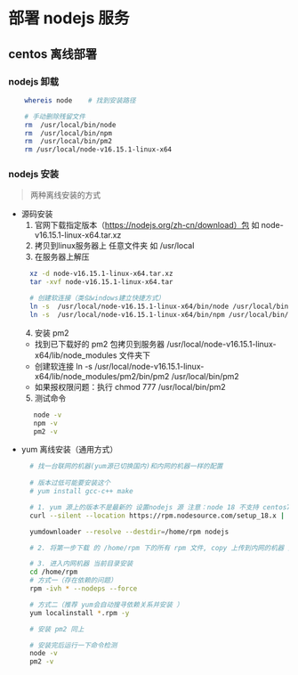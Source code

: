 # 部署 nodejs 服务
## centos 离线部署
### nodejs 卸载
```bash
    whereis node    # 找到安装路径

    # 手动删除残留文件
    rm  /usr/local/bin/node
    rm  /usr/local/bin/npm
    rm  /usr/local/bin/pm2
    rm /usr/local/node-v16.15.1-linux-x64
```
### nodejs 安装
> 两种离线安装的方式
* 源码安装
  1. 官网下载指定版本（https://nodejs.org/zh-cn/download）包 如 node-v16.15.1-linux-x64.tar.xz
  2. 拷贝到linux服务器上 任意文件夹 如 /usr/local
  3. 在服务器上解压
    ```bash
      xz -d node-v16.15.1-linux-x64.tar.xz
      tar -xvf node-v16.15.1-linux-x64.tar
    
      # 创建软连接（类似windows建立快捷方式）
      ln -s  /usr/local/node-v16.15.1-linux-x64/bin/node /usr/local/bin/node 
      ln -s  /usr/local/node-v16.15.1-linux-x64/bin/npm /usr/local/bin/npm 
   ```
  4. 安装 pm2
    - 找到已下载好的 pm2 包拷贝到服务器 /usr/local/node-v16.15.1-linux-x64/lib/node_modules 文件夹下
    - 创建软连接 ln -s /usr/local/node-v16.15.1-linux-x64/lib/node_modules/pm2/bin/pm2 /usr/local/bin/pm2
    - 如果报权限问题：执行 chmod 777 /usr/local/bin/pm2
  5. 测试命令 
    ```bash
       node -v
       npm -v
       pm2 -v 
    ```
* yum 离线安装（通用方式）
  ```bash
    # 找一台联网的机器(yum源已切换国内)和内网的机器一样的配置
    
    # 版本过低可能要安装这个
    # yum install gcc-c++ make

    # 1. yum 源上的版本不是最新的 设置nodejs 源 注意：node 18 不支持 centos7 了
    curl --silent --location https://rpm.nodesource.com/setup_18.x | sudo bash

    yumdownloader --resolve --destdir=/home/rpm nodejs  

    # 2. 将第一步下载 的 /home/rpm 下的所有 rpm 文件, copy 上传到内网的机器 如 /home/rpm 文件夹下

    # 3. 进入内网机器 当前目录安装
    cd /home/rpm
    # 方式一（存在依赖的问题）
    rpm -ivh * --nodeps --force

    # 方式二（推荐 yum会自动搜寻依赖关系并安装 ）
    yum localinstall *.rpm -y

    # 安装 pm2 同上

    # 安装完后运行一下命令检测
    node -v 
    pm2 -v

    ```